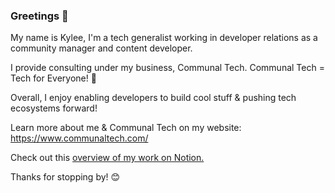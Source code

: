 ### Greetings 👋

My name is Kylee, I'm a tech generalist working in developer relations as a community manager and content developer. 

I provide consulting under my business, Communal Tech. 
Communal Tech = Tech for Everyone! 🌈

Overall, I enjoy enabling developers to build cool stuff & pushing tech ecosystems forward! 

Learn more about me & Communal Tech on my website: 
https://www.communaltech.com/

Check out this [overview of my work on Notion.](https://communaltech.notion.site/communaltech/Kylee-Fields-Communal-Tech-0730bd5aa6a24f6d9e91b895e56cee48)

Thanks for stopping by! 😊
